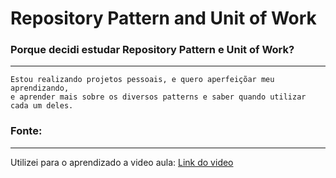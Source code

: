 # Repository Pattern and Unit of Work



### Porque decidi estudar Repository Pattern e Unit of Work?
------------------------------------------------------------

```
Estou realizando projetos pessoais, e quero aperfeiçõar meu aprendizando,
e aprender mais sobre os diversos patterns e saber quando utilizar 
cada um deles.
```

### Fonte:
------------------------------------------------------------
Utilizei para o aprendizado a video aula:  [Link do video](https://www.youtube.com/watch?v=HdsRpSK4PUg)

